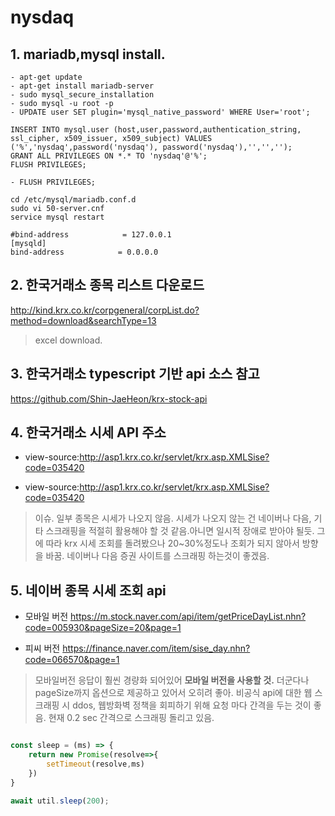 # nysdaq

## 1. mariadb,mysql install.

```
- apt-get update
- apt-get install mariadb-server
- sudo mysql_secure_installation
- sudo mysql -u root -p
- UPDATE user SET plugin='mysql_native_password' WHERE User='root';

INSERT INTO mysql.user (host,user,password,authentication_string, ssl_cipher, x509_issuer, x509_subject) VALUES ('%','nysdaq',password('nysdaq'), password('nysdaq'),'','','');
GRANT ALL PRIVILEGES ON *.* TO 'nysdaq'@'%';
FLUSH PRIVILEGES;

- FLUSH PRIVILEGES;
```

```
cd /etc/mysql/mariadb.conf.d
sudo vi 50-server.cnf 
service mysql restart

#bind-address            = 127.0.0.1
[mysqld]
bind-address            = 0.0.0.0
```

## 2. 한국거래소 종목 리스트 다운로드 

http://kind.krx.co.kr/corpgeneral/corpList.do?method=download&searchType=13

>excel download.

## 3. 한국거래소 typescript 기반 api 소스 참고

https://github.com/Shin-JaeHeon/krx-stock-api

## 4. 한국거래소 시세 API 주소 

- view-source:http://asp1.krx.co.kr/servlet/krx.asp.XMLSise?code=035420

- view-source:http://asp1.krx.co.kr/servlet/krx.asp.XMLSise?code=035420

>이슈. 일부 종목은 시세가 나오지 않음. 시세가 나오지 않는 건 네이버나 다음, 기타 스크래핑을 적절히 활용해야 할 것 같음.아니면 일시적 장애로 받아야 될듯.
그에 따라 krx 시세 조회를 돌려봤으나 20~30%정도나 조회가 되지 않아서 방향을 바꿈. 네이버나 다음 증권 사이트를 스크래핑 하는것이 좋겠음.

## 5. 네이버 종목 시세 조회 api 

- 모바일 버전
https://m.stock.naver.com/api/item/getPriceDayList.nhn?code=005930&pageSize=20&page=1

- 피씨 버전
https://finance.naver.com/item/sise_day.nhn?code=066570&page=1

>모바일버전 응답이 훨씬 경량화 되어있어 **모바일 버전을 사용할 것.** 더군다나 pageSize까지 옵션으로 제공하고 있어서 오히려 좋아.
비공식 api에 대한 웹 스크래핑 시 ddos, 웹방화벽 정책을 회피하기 위해 요청 마다 간격을 두는 것이 좋음. 현재 0.2 sec 간격으로 스크래핑 돌리고 있음. 



```javascript

const sleep = (ms) => {
    return new Promise(resolve=>{
        setTimeout(resolve,ms)
    })
}

await util.sleep(200);
```


